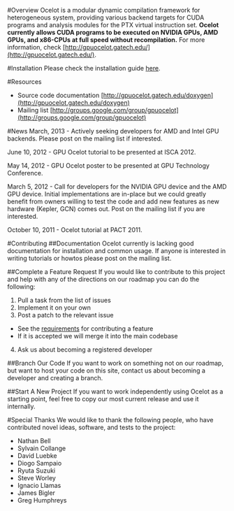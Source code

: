 #Overview
Ocelot is a modular dynamic compilation framework for heterogeneous system, providing various backend targets for CUDA programs and analysis modules for the PTX virtual instruction set. **Ocelot currently allows CUDA programs to be executed on NVIDIA GPUs, AMD GPUs, and x86-CPUs at full speed without recompilation.** For more information, check [http://gpuocelot.gatech.edu/](http://gpuocelot.gatech.edu/).

#Installation
Please check the installation guide [here](https://github.com/gtcasl/gpuocelot/wiki/Installation).

#Resources
* Source code documentation
[http://gpuocelot.gatech.edu/doxygen](http://gpuocelot.gatech.edu/doxygen)
* Mailing list
[http://groups.google.com/group/gpuocelot](http://groups.google.com/group/gpuocelot)

#News
March, 2013 - Actively seeking developers for AMD and Intel GPU backends. Please post on the mailing list if interested.

June 10, 2012 - GPU Ocelot tutorial to be presented at ISCA 2012.

May 14, 2012 - GPU Ocelot poster to be presented at GPU Technology Conference.

March 5, 2012 - Call for developers for the NVIDIA GPU device and the AMD GPU device. Initial implementations are in-place but we could greatly benefit from owners willing to test the code and add new features as new hardware (Kepler, GCN) comes out. Post on the mailing list if you are interested.

October 10, 2011 - Ocelot tutorial at PACT 2011.

#Contributing
##Documentation
Ocelot currently is lacking good documentation for installation and common usage. If anyone is interested in writing tutorials or howtos please post on the mailing list.

##Complete a Feature Request
If you would like to contribute to this project and help with any of the directions on our roadmap you can do the following:

1. Pull a task from the list of issues
2. Implement it on your own
3. Post a patch to the relevant issue
  * See the [requirements](https://github.com/gtcasl/gpuocelot/wiki/ContributingRequirements) for contributing a feature
  * If it is accepted we will merge it into the main codebase
4. Ask us about becoming a registered developer

##Branch Our Code
If you want to work on something not on our roadmap, but want to host your code on this site, contact us about becoming a developer and creating a branch.

##Start A New Project
If you want to work independently using Ocelot as a starting point, feel free to copy our most current release and use it internally.

#Special Thanks
We would like to thank the following people, who have contributed novel ideas, software, and tests to the project:

* Nathan Bell
* Sylvain Collange
* David Luebke
* Diogo Sampaio
* Ryuta Suzuki
* Steve Worley
* Ignacio Llamas
* James Bigler
* Greg Humphreys
